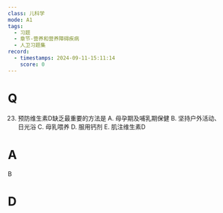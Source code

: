 ```yaml
---
class: 儿科学
mode: A1
tags:
  - 习题
  - 章节-营养和营养障碍疾病
  - 人卫习题集
record:
  - timestamps: 2024-09-11-15:11:14
    score: 0
---
```


# Q

23. 预防维生素D缺乏最重要的方法是
A. 母孕期及哺乳期保健
B. 坚持户外活动、日光浴
C. 母乳喂养
D. 服用钙剂
E. 肌注维生素D
# A
B
# D
